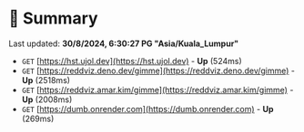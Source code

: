 # 📖 Summary
Last updated: **30/8/2024, 6:30:27 PG "Asia/Kuala_Lumpur"**

- `GET` [https://hst.ujol.dev](https://hst.ujol.dev) - **Up** (524ms)
- `GET` [https://reddviz.deno.dev/gimme](https://reddviz.deno.dev/gimme) - **Up** (2518ms)
- `GET` [https://reddviz.amar.kim/gimme](https://reddviz.amar.kim/gimme) - **Up** (2008ms)
- `GET` [https://dumb.onrender.com](https://dumb.onrender.com) - **Up** (269ms)
